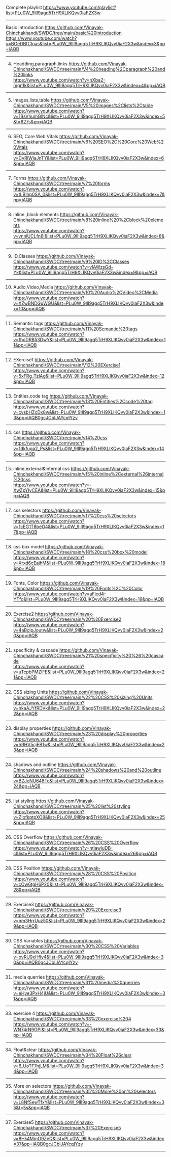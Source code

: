Complete playlist                  https://www.youtube.com/playlist?list=PLu0W_9lII9agq5TrH9XLIKQvv0iaF2X3w  
***
Basic introduction                 https://github.com/Vinayak-Chinchakhandi/SWDC/tree/main/basic%20introduction  
https://www.youtube.com/watch?v=BGeDBfCIqas&list=PLu0W_9lII9agq5TrH9XLIKQvv0iaF2X3w&index=3&pp=iAQB  
***
4. Headding,paragraph,links        https://github.com/Vinayak-Chinchakhandi/SWDC/tree/main/V4%20heading%2Cparagraph%20and%20links  
                                   https://www.youtube.com/watch?v=nXba2-mgn1k&list=PLu0W_9lII9agq5TrH9XLIKQvv0iaF2X3w&index=4&pp=iAQB  
***
5. images,lists,table              https://github.com/Vinayak-Chinchakhandi/SWDC/tree/main/V5%20images%2Clists%2Ctable  
https://www.youtube.com/watch?v=1BsVhumGlNc&list=PLu0W_9lII9agq5TrH9XLIKQvv0iaF2X3w&index=5&t=627s&pp=iAQB
***
6. SEO, Core Web Vitals            https://github.com/Vinayak-Chinchakhandi/SWDC/tree/main/v6%20SEO%2C%20Core%20Web%20Vitals  
https://www.youtube.com/watch?v=CyRlWlaJnTY&list=PLu0W_9lII9agq5TrH9XLIKQvv0iaF2X3w&index=6&pp=iAQB
***
7. Forms                           https://github.com/Vinayak-Chinchakhandi/SWDC/tree/main/v7%20forms  
https://www.youtube.com/watch?v=tLBlhp0SA_0&list=PLu0W_9lII9agq5TrH9XLIKQvv0iaF2X3w&index=7&pp=iAQB
***
8. inline ,block elements          https://github.com/Vinayak-Chinchakhandi/SWDC/tree/main/v8%20inline%20%2Cblock%20elements  
https://www.youtube.com/watch?v=vnnlUCLfn6I&list=PLu0W_9lII9agq5TrH9XLIKQvv0iaF2X3w&index=8&pp=iAQB
***
9. ID,Classes                      https://github.com/Vinayak-Chinchakhandi/SWDC/tree/main/v9%20ID%2CClasses  
https://www.youtube.com/watch?v=vlAWzsGd-Yk&list=PLu0W_9lII9agq5TrH9XLIKQvv0iaF2X3w&index=9&pp=iAQB
***
10. Audio,Video,Media              https://github.com/Vinayak-Chinchakhandi/SWDC/tree/main/v10%20Audio%2CVideo%2CMedia  
https://www.youtube.com/watch?v=XZwBNDGuWGU&list=PLu0W_9lII9agq5TrH9XLIKQvv0iaF2X3w&index=10&pp=iAQB
***
11. Semantic tags                  https://github.com/Vinayak-Chinchakhandi/SWDC/tree/main/v11%20Semantic%20tags  
https://www.youtube.com/watch?v=fhoDRB53DwY&list=PLu0W_9lII9agq5TrH9XLIKQvv0iaF2X3w&index=11&pp=iAQB
***
12. EXercise1                      https://github.com/Vinayak-Chinchakhandi/SWDC/tree/main/V12%20EXercise1  
https://www.youtube.com/watch?v=5xFRg_TzlAg&list=PLu0W_9lII9agq5TrH9XLIKQvv0iaF2X3w&index=12&pp=iAQB
***
13. Entities,code tag              https://github.com/Vinayak-Chinchakhandi/SWDC/tree/main/v13%20Entities%2Ccode%20tag  
https://www.youtube.com/watch?v=cvsbHZcDx8w&list=PLu0W_9lII9agq5TrH9XLIKQvv0iaF2X3w&index=13&pp=iAQB0gcJCbIJAYcqIYzv
***
14. css                            https://github.com/Vinayak-Chinchakhandi/SWDC/tree/main/v14%20css  
https://www.youtube.com/watch?v=1dkfuga2_Ps&list=PLu0W_9lII9agq5TrH9XLIKQvv0iaF2X3w&index=14&pp=iAQB
***
15. inline,external&internal css   https://github.com/Vinayak-Chinchakhandi/SWDC/tree/main/v15%20inline%2Cexternal%26internal%20css  
https://www.youtube.com/watch?v=-XwZpYIyCEA&list=PLu0W_9lII9agq5TrH9XLIKQvv0iaF2X3w&index=15&pp=iAQB
***
17. css selectors                  https://github.com/Vinayak-Chinchakhandi/SWDC/tree/main/v17%20css%20selectors  
https://www.youtube.com/watch?v=1cEG1T8beO4&list=PLu0W_9lII9agq5TrH9XLIKQvv0iaF2X3w&index=17&pp=iAQB
***
18. css box model                  https://github.com/Vinayak-Chinchakhandi/SWDC/tree/main/v18%20css%20box%20model  
https://www.youtube.com/watch?v=Xrxd6cEajhM&list=PLu0W_9lII9agq5TrH9XLIKQvv0iaF2X3w&index=18&pp=iAQB
***
19. Fonts, Color                   https://github.com/Vinayak-Chinchakhandi/SWDC/tree/main/v19%20Fonts%2C%20Color  
https://www.youtube.com/watch?v=aFicd4-YTfo&list=PLu0W_9lII9agq5TrH9XLIKQvv0iaF2X3w&index=19&pp=iAQB
***
20. Exercise2                      https://github.com/Vinayak-Chinchakhandi/SWDC/tree/main/v20%20Exercise2  
https://www.youtube.com/watch?v=4aBolpJoutw&list=PLu0W_9lII9agq5TrH9XLIKQvv0iaF2X3w&index=20&pp=iAQB
***
21. specificity & cascade          https://github.com/Vinayak-Chinchakhandi/SWDC/tree/main/v21%20specificity%20%26%20cascade  
https://www.youtube.com/watch?v=uTcpbPMZlFE&list=PLu0W_9lII9agq5TrH9XLIKQvv0iaF2X3w&index=21&pp=iAQB
***
22. CSS sizing Units               https://github.com/Vinayak-Chinchakhandi/SWDC/tree/main/v22%20CSS%20sizing%20Units  
https://www.youtube.com/watch?v=nkaAJYfRDVk&list=PLu0W_9lII9agq5TrH9XLIKQvv0iaF2X3w&index=22&pp=iAQB
***
23. display properties             https://github.com/Vinayak-Chinchakhandi/SWDC/tree/main/v23%20display%20properties  
https://www.youtube.com/watch?v=hRHV5cjEB1w&list=PLu0W_9lII9agq5TrH9XLIKQvv0iaF2X3w&index=23&pp=iAQB
***
24. shadows and outline            https://github.com/Vinayak-Chinchakhandi/SWDC/tree/main/v24%20shadows%20and%20outline  
https://www.youtube.com/watch?v=BZJcNU648Tc&list=PLu0W_9lII9agq5TrH9XLIKQvv0iaF2X3w&index=24&pp=iAQB
***
25. list styling                   https://github.com/Vinayak-Chinchakhandi/SWDC/tree/main/v25%20list%20styling  
https://www.youtube.com/watch?v=ZIofkptpXO8&list=PLu0W_9lII9agq5TrH9XLIKQvv0iaF2X3w&index=25&pp=iAQB
***
26. CSS Overflow                   https://github.com/Vinayak-Chinchakhandi/SWDC/tree/main/v26%20CSS%20Overflow  
https://www.youtube.com/watch?v=ntlawluDB-c&list=PLu0W_9lII9agq5TrH9XLIKQvv0iaF2X3w&index=26&pp=iAQB
***
28. CSS Position                   https://github.com/Vinayak-Chinchakhandi/SWDC/tree/main/v28%20CSS%20Position  
https://www.youtube.com/watch?v=cOw6tgH6P20&list=PLu0W_9lII9agq5TrH9XLIKQvv0iaF2X3w&index=28&pp=iAQB
***
29. Exercise3                      https://github.com/Vinayak-Chinchakhandi/SWDC/tree/main/v29%20Exercise3  
https://www.youtube.com/watch?v=nm3HrrUuz50&list=PLu0W_9lII9agq5TrH9XLIKQvv0iaF2X3w&index=29&pp=iAQB
***
30. CSS Variables                  https://github.com/Vinayak-Chinchakhandi/SWDC/tree/main/v30%20CSS%20Variables  
https://www.youtube.com/watch?v=ovRU9xHfly4&list=PLu0W_9lII9agq5TrH9XLIKQvv0iaF2X3w&index=30&pp=iAQB0gcJCbIJAYcqIYzv
***
31. media querries                 https://github.com/Vinayak-Chinchakhandi/SWDC/tree/main/v31%20media%20querries  
https://www.youtube.com/watch?v=eHye3PxH4jU&list=PLu0W_9lII9agq5TrH9XLIKQvv0iaF2X3w&index=31&pp=iAQB
***
33. exercise 4                     https://github.com/Vinayak-Chinchakhandi/SWDC/tree/main/v33%20exercise%204  
https://www.youtube.com/watch?v=-WN74rN9OPI&list=PLu0W_9lII9agq5TrH9XLIKQvv0iaF2X3w&index=33&pp=iAQB
***
34. Float&clear                    https://github.com/Vinayak-Chinchakhandi/SWDC/tree/main/v34%20Float%26clear  
https://www.youtube.com/watch?v=6_UoTF7njLM&list=PLu0W_9lII9agq5TrH9XLIKQvv0iaF2X3w&index=34&pp=iAQB
***
35. More on selectors              https://github.com/Vinayak-Chinchakhandi/SWDC/tree/main/v35%20More%20on%20selectors  
https://www.youtube.com/watch?v=L8NfSewTfxY&list=PLu0W_9lII9agq5TrH9XLIKQvv0iaF2X3w&index=35&t=5s&pp=iAQB
***
37. Exercise5                      https://github.com/Vinayak-Chinchakhandi/SWDC/tree/main/v37%20Exercise5  
https://www.youtube.com/watch?v=8Hk4MmO9ZeQ&list=PLu0W_9lII9agq5TrH9XLIKQvv0iaF2X3w&index=37&pp=iAQB0gcJCbIJAYcqIYzv
***

